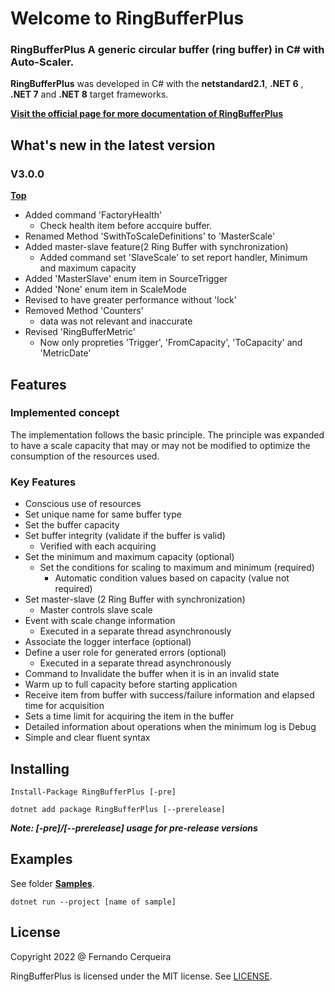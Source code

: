 ﻿# **Welcome to RingBufferPlus**

### **RingBufferPlus A generic circular buffer (ring buffer) in C# with Auto-Scaler.**

**RingBufferPlus** was developed in C# with the **netstandard2.1**, **.NET 6** , **.NET 7** and **.NET 8** target frameworks.

**[Visit the official page for more documentation of RingBufferPlus](https://fracerqueira.github.io/RingBufferPlus)**

## What's new in the latest version 
### V3.0.0 
[**Top**](#table-of-contents)

- Added command 'FactoryHealth'
    - Check health item before accquire buffer.
- Renamed Method 'SwithToScaleDefinitions' to 'MasterScale'
- Added master-slave feature(2 Ring Buffer with synchronization)
    - Added command set 'SlaveScale' to set report handler, Minimum and maximum capacity
- Added 'MasterSlave' enum item in SourceTrigger
- Added 'None' enum item in ScaleMode
- Revised to have greater performance without 'lock'
- Removed Method 'Counters'
    - data was not relevant and inaccurate
- Revised 'RingBufferMetric' 
    - Now only propreties 'Trigger', 'FromCapacity', 'ToCapacity' and 'MetricDate'

## Features

### Implemented concept

The implementation follows the basic principle. The principle was expanded to have a scale capacity that may or may not be modified to optimize the consumption of the resources used.

### Key Features

- Conscious use of resources
- Set unique name for same buffer type
- Set the buffer capacity
- Set buffer integrity (validate if the buffer is valid)
    - Verified with each acquiring
- Set the minimum and maximum capacity (optional)
    - Set the conditions for scaling to maximum and minimum (required)
        - Automatic condition values ​​based on capacity (value not required)
- Set master-slave (2 Ring Buffer with synchronization)
    - Master controls slave scale
- Event with scale change information
    - Executed in a separate thread asynchronously
- Associate the logger interface (optional)
- Define a user role for generated errors (optional)
    - Executed in a separate thread asynchronously
- Command to Invalidate the buffer when it is in an invalid state
- Warm up to full capacity before starting application 
- Receive item from buffer with success/failure information and elapsed time for acquisition
- Sets a time limit for acquiring the item in the buffer
- Detailed information about operations when the minimum log is Debug
- Simple and clear fluent syntax

## Installing

```
Install-Package RingBufferPlus [-pre]
```

```
dotnet add package RingBufferPlus [--prerelease]
```

**_Note:  [-pre]/[--prerelease] usage for pre-release versions_**

## Examples

See folder [**Samples**](https://github.com/FRACerqueira/RingBufferPlus/tree/main/samples).

```
dotnet run --project [name of sample]
```

## License

Copyright 2022 @ Fernando Cerqueira

RingBufferPlus is licensed under the MIT license. See [LICENSE](https://github.com/FRACerqueira/RingBufferPlus/blob/master/LICENSE).

